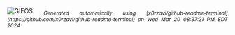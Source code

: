 <div align="justify">
<picture>
    <source media="(prefers-color-scheme: dark)" srcset="https://i.ibb.co/vD397p1/output-gif.gif">
    <source media="(prefers-color-scheme: light)" srcset="https://i.ibb.co/vD397p1/output-gif.gif">
    <img alt="GIFOS" src="https://i.ibb.co/vD397p1/output-gif.gif">
</picture>
<sub><i>Generated automatically using [x0rzavi/github-readme-terminal](https://github.com/x0rzavi/github-readme-terminal) on Wed Mar 20 08:37:21 PM EDT 2024</i></sub>
</div>

<!--  -->
